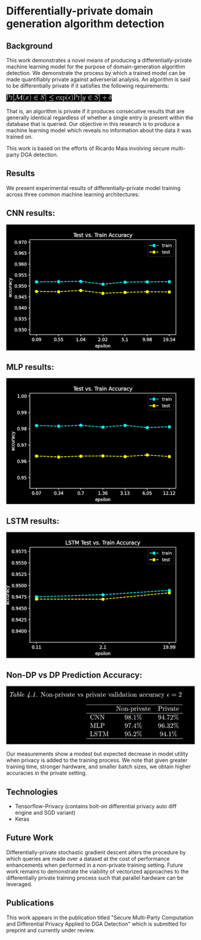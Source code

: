 # Differentially-private domain generation algorithm detection

## Background

This work demonstrates a novel means of producing a differentially-private machine learning model for the purpose of domain-generation algorithm detection. We demonstrate the process by which a trained model can be made quantifiably private against adverserial analysis. An algorithm is said to be differentially private if it satisfies the following requirements:

![Differential Privacy](./images/dp.png)

That is, an algorithm is private if it produces consecutive results that are generally identical regardless of whether a single entry is present within the database that is queried. Our objective in this research is to produce a machine learning model which reveals no information about the data it was trained on.

This work is based on the efforts of Ricardo Maia involving secure multi-party DGA detection. 

## Results

We present experimental results of differentially-private model training across three common machine learning architectures:

## CNN results:
![CNN Results](./images/CNNaccuracy.jpg)

## MLP results:
![CNN Results](./images/MLPtestVsTrainAccuracyFigure.jpg)

## LSTM results:
![CNN Results](./images/LSTMtestVsTrainAccuracyFigure.jpg)

## Non-DP vs DP Prediction Accuracy:
![CNN Results](./images/acc_chart.jpg)

Our measurements show a modest but expected decrease in model utility when privacy is added to the training process. We note that given greater training time, stronger hardware, and smaller batch sizes, we obtain higher accuracies in the private setting. 

## Technologies

* Tensorflow-Privacy (contains bolt-on differential privacy auto diff engine and SGD variant)
* Keras

## Future Work

Differentially-private stochastic gradient descent alters the procedure by which queries are made over a dataset at the cost of performance enhancements when performed in a non-private training setting. Future work remains to demonstrate the viability of vectorized approaches to the differentially private training process such that parallel hardware can be leveraged. 

## Publications

This work appears in the publication titled "Secure Multi-Party Computation and Differential Privacy Applied to DGA Detection" which is submitted for preprint and currently under review. 

